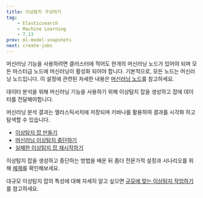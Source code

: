 ```yaml
---
title: 이상탐지 구성하기
tag:
    - Elasticsearch
    - Machine Learning
    - 7.13
prev: ml-model-snapshots
next: create-jobs
---
```


머신러닝 기능을 사용하려면 클러스터에 적어도 한개의 머신러닝 노드가 있어야 되며 모든 마스터급 노드에 머신러닝이 활성화 되어야 합니다.
기본적으로, 모든 노드는 머신러닝 노드입니다.
이 설정에 관련된 자세한 내용은 [머신러닝 노드](https://www.elastic.co/guide/en/elasticsearch/reference/7.13/modules-node.html#ml-node)를 참고하세요.

데이터 분석을 위해 머신러닝 기능을 사용하기 위해 이상탐지 잡을 생성하고 잡에 데이터를 전달해야합니다.

머신러닝 분석 결과는 엘라스틱서치에 저장되며 키바나를 활용하여 결과를 시각화 하고 탐색할 수 있습니다.

* [이상탐지 잡 만들기](create-jobs.md)
* [머신러닝 이상탐지 중단하기](stopping-ml.md)
* [실패한 이상탐지 잡 재시작하기](ml-restart-failed-jobs.md)

이상탐지 잡을 생성하고 중단하는 방법을 배운 뒤 좀더 전문가적 설정과 시나리오를 위해 [예제](anomaly-examples.md)를 확인해보세요.

대규모 이상탐지 잡의 특성에 대해 자세히 알고 싶으면 [규모에 맞는 이상탐지 작업하기](anomaly-detection-scale.md)를 참고하세요.

<AdsenseB />